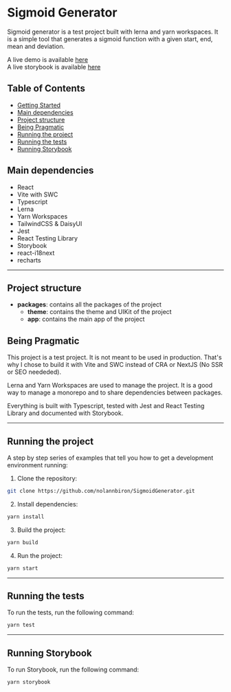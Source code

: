 # Sigmoid Generator

Sigmoid generator is a test project built with lerna and yarn workspaces. It is a simple tool that generates a sigmoid function with a given start, end, mean and deviation.

A live demo is available <a href="https://sigmoid.nolannbiron.com" target="_blank">here</a>
<br/>
A live storybook is available <a href="https://sigmoidgenerator-storybook.vercel.app" target="_blank">here</a>

## Table of Contents

-   [Getting Started](#getting-started)
-   [Main dependencies](#main-dependencies)
-   [Project structure](#project-structure)
-   [Being Pragmatic](#being-pragmatic)
-   [Running the project](#running-the-project)
-   [Running the tests](#running-the-tests)
-   [Running Storybook](#running-storybook)

## Main dependencies

-   React
-   Vite with SWC
-   Typescript
-   Lerna
-   Yarn Workspaces
-   TailwindCSS & DaisyUI
-   Jest
-   React Testing Library
-   Storybook
-   react-i18next
-   recharts

<hr/>

## Project structure

-   **packages**: contains all the packages of the project
    -   **theme**: contains the theme and UIKit of the project
    -   **app**: contains the main app of the project

## Being Pragmatic

This project is a test project. It is not meant to be used in production. That's why I chose to build it with Vite and SWC instead of CRA or NextJS (No SSR or SEO neededed).

Lerna and Yarn Workspaces are used to manage the project. It is a good way to manage a monorepo and to share dependencies between packages.

Everything is built with Typescript, tested with Jest and React Testing Library and documented with Storybook.

<hr />

## Running the project

A step by step series of examples that tell you how to get a development environment running:

1. Clone the repository:

```bash
git clone https://github.com/nolannbiron/SigmoidGenerator.git
```

2. Install dependencies:

```bash
yarn install
```

3. Build the project:

```bash
yarn build
```

4. Run the project:

```bash
yarn start
```

<hr/>

## Running the tests

To run the tests, run the following command:

```bash
yarn test
```

<hr/>

## Running Storybook

To run Storybook, run the following command:

```bash
yarn storybook
```

